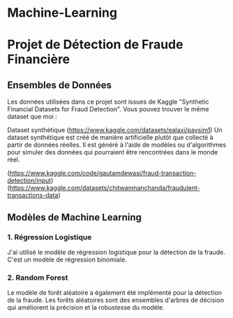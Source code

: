 # Machine-Learning
# Projet de Détection de Fraude Financière

## Ensembles de Données
Les données utilisées dans ce projet sont issues de  Kaggle "Synthetic Financial Datasets for Fraud Detection". 
Vous pouvez trouver le même dataset que moi : 

Dataset synthétique
(https://www.kaggle.com/datasets/ealaxi/paysim1)
Un dataset synthétique est créé de manière artificielle plutôt que collecté à partir de données réelles. Il est généré à l'aide de modèles ou d'algorithmes pour simuler des données qui pourraient être rencontrées dans le monde réel.


(https://www.kaggle.com/code/gautamdewasi/fraud-transaction-detection/input)
(https://www.kaggle.com/datasets/chitwanmanchanda/fraudulent-transactions-data)

## Modèles de Machine Learning

### 1. Régression Logistique
J'ai utilisé le modèle de régression logistique pour la détection de la fraude. C'est un modèle de régression binomiale.

### 2. Random Forest
Le modèle de forêt aléatoire a également été implémenté pour la détection de la fraude. Les forêts aléatoires sont des ensembles d'arbres de décision qui améliorent la précision et la robustesse du modèle.

